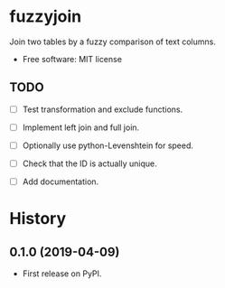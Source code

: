 fuzzyjoin
=========

Join two tables by a fuzzy comparison of text columns.

* Free software: MIT license


TODO
----
- [ ] Test transformation and exclude functions.
- [ ] Implement left join and full join.
- [ ] Optionally use python-Levenshtein for speed.
- [ ] Check that the ID is actually unique.
- [ ] Add documentation.


History
=======

0.1.0 (2019-04-09)
------------------

* First release on PyPI.

